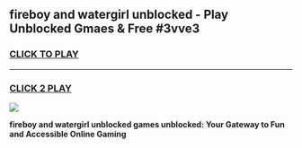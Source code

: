 
## fireboy and watergirl unblocked - Play Unblocked Gmaes & Free #3vve3
<h3>
<a href="https://news.freeplayer.one?title=fireboy_and_watergirl_unblocked&ref=24F">CLICK TO PLAY</a></h3>
<hr>

<h3>
<a href="https://news.freeplayer.one?title=fireboy_and_watergirl_unblocked&ref=24F">CLICK 2 PLAY</a>
  
</h3>

<a href="https://news.freeplayer.one?title=fireboy_and_watergirl_unblocked&ref=24F/"><img src="https://clearcache.store/games.png"></a>


**fireboy and watergirl unblocked games unblocked: Your Gateway to Fun and Accessible Online Gaming**

